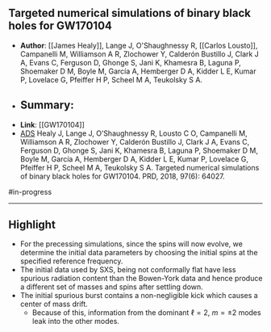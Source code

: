 ## Targeted numerical simulations of binary black holes for GW170104

- **Author**: [[James Healy]], Lange J, O'Shaughnessy R, [[Carlos Lousto]], Campanelli M, Williamson A R, Zlochower Y, Calderón Bustillo J, Clark J A, Evans C, Ferguson D, Ghonge S, Jani K, Khamesra B, Laguna P, Shoemaker D M, Boyle M, Garcı́a A, Hemberger D A, Kidder L E, Kumar P, Lovelace G, Pfeiffer H P, Scheel M A, Teukolsky S A.
- **Summary**:
	- 
- **Link**: [[GW170104]]
- [ADS](https://ui.adsabs.harvard.edu/abs/2018PhRvD..97f4027H) Healy J, Lange J, O’Shaughnessy R, Lousto C O, Campanelli M, Williamson A R, Zlochower Y, Calderón Bustillo J, Clark J A, Evans C, Ferguson D, Ghonge S, Jani K, Khamesra B, Laguna P, Shoemaker D M, Boyle M, Garcı́a A, Hemberger D A, Kidder L E, Kumar P, Lovelace G, Pfeiffer H P, Scheel M A, Teukolsky S A. Targeted numerical simulations of binary black holes for GW170104. PRD, 2018, 97(6): 64027.

#in-progress 
___

## Highlight

- For the precessing simulations, since the spins will now evolve, we determine the initial data parameters by choosing the initial spins at the specified reference frequency.
- The initial data used by SXS, being not conformally flat have less spurious radiation content than the Bowen-York data and hence produce a different set of masses and spins after settling down.
- The initial spurious burst contains a non-negligible kick which causes a center of mass drift.
	- Because of this, information from the dominant $\ell=2$, $m=\pm 2$ modes leak into the other modes.